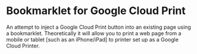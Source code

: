 # Bookmarklet for Google Cloud Print

An attempt to inject a Google Cloud Print button into an existing page using a bookmarklet.
Theoretically it will allow you to print a web page from a mobile or tablet [such as an iPhone/iPad] to printer set up as a Google Cloud Printer. 
